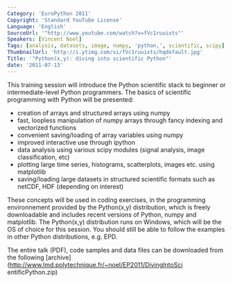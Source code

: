 ```yaml
---
Category: 'EuroPython 2011'
Copyright: 'Standard YouTube License'
Language: 'English'
SourceUrl: '"http://www.youtube.com/watch?v=fVc1ruuixts"'
Speakers: [Vincent Noel]
Tags: [analysis, datasets, image, numpy, 'python,', scientific, scipy]
ThumbnailUrl: 'http://i.ytimg.com/vi/fVc1ruuixts/hqdefault.jpg'
Title: '"Python(x,y): diving into scientific Python"'
date: '2011-07-13'
---
```

This training session will introduce the Python scientific stack to beginner
or intermediate-level Python programmers. The basics of scientific programming
with Python will be presented:

  * creation of arrays and structured arrays using numpy
  * fast, loopless manipulation of numpy arrays through fancy indexing and vectorized functions
  * convenient saving/loading of array variables using numpy
  * improved interactive use through ipython
  * data analysis using various scipy modules (signal analysis, image classification, etc)
  * plotting large time series, histograms, scatterplots, images etc. using matplotlib
  * saving/loading large datasets in structured scientific formats such as netCDF, HDF (depending on interest)

These concepts will be used in coding exercises, in the programming
environnement provided by the Python(x,y) distribution, which is freely
downloadable and includes recent versions of Python, numpy and matplotlib. The
Python(x,y) distribution runs on Windows, which will be the OS of choice for
this session. You should still be able to follow the examples in other Python
distributions, e.g. EPD.

The entire talk (PDF), code samples and data files can be downloaded from the
following [archive](http://www.lmd.polytechnique.fr/~noel/EP2011/DivingIntoSci
entificPython.zip)

